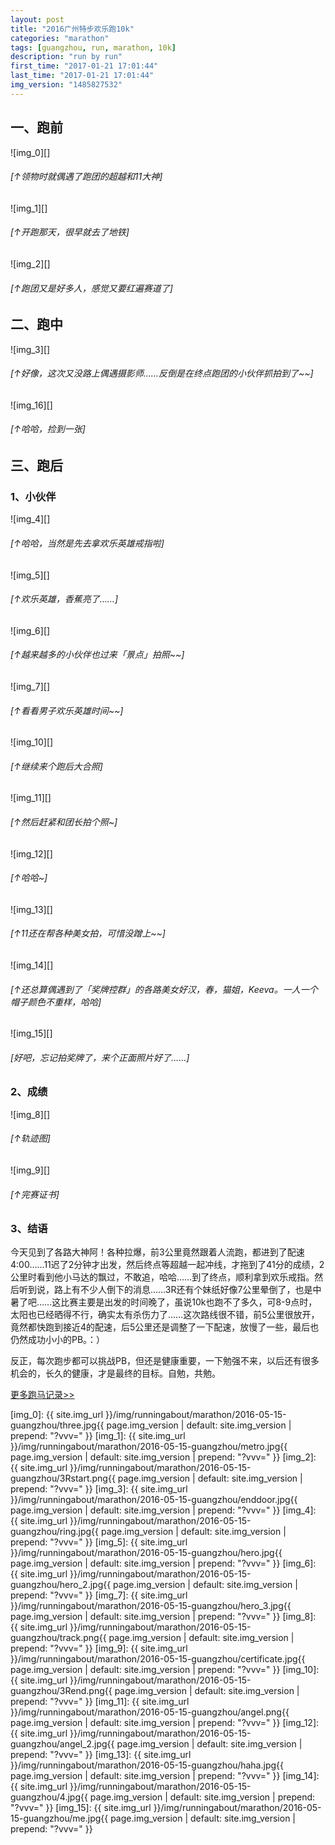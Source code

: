 ```yaml
---
layout: post
title: "2016广州特步欢乐跑10k"
categories: "marathon"
tags: [guangzhou, run, marathon, 10k]
description: "run by run"
first_time: "2017-01-21 17:01:44"
last_time: "2017-01-21 17:01:44"
img_version: "1485827532"
---
```


## 一、跑前

![img_0][]

###### [↑领物时就偶遇了跑团的超越和11大神]

![img_1][]

###### [↑开跑那天，很早就去了地铁]

![img_2][]

###### [↑跑团又是好多人，感觉又要红遍赛道了]

## 二、跑中

![img_3][]

###### [↑好像，这次又没路上偶遇摄影师……反倒是在终点跑团的小伙伴抓拍到了~~]

![img_16][]

###### [↑哈哈，捡到一张]

## 三、跑后

### 1、小伙伴

![img_4][]

###### [↑哈哈，当然是先去拿欢乐英雄戒指啦]

![img_5][]

###### [↑欢乐英雄，香蕉亮了……]

![img_6][]

###### [↑越来越多的小伙伴也过来「景点」拍照~~]

![img_7][]

###### [↑看看男子欢乐英雄时间~~]

![img_10][]

###### [↑继续来个跑后大合照]

![img_11][]

###### [↑然后赶紧和团长拍个照~]

![img_12][]

###### [↑哈哈~]

![img_13][]

###### [↑11还在帮各种美女拍，可惜没蹭上~~]

![img_14][]

###### [↑还总算偶遇到了「奖牌控群」的各路美女好汉，春，猫姐，Keeva。一人一个帽子颜色不重样，哈哈]

![img_15][]

###### [好吧，忘记拍奖牌了，来个正面照片好了……]

### 2、成绩

![img_8][]

###### [↑轨迹图]

![img_9][]

###### [↑完赛证书]

### 3、结语

今天见到了各路大神阿！各种拉爆，前3公里竟然跟着人流跑，都进到了配速4:00……11迟了2分钟才出发，然后终点等超越一起冲线，才拖到了41分的成绩，2公里时看到他小马达的飘过，不敢追，哈哈……到了终点，顺利拿到欢乐戒指。然后听到说，路上有不少人倒下的消息……3R还有个妹纸好像7公里晕倒了，也是中暑了吧……这比赛主要是出发的时间晚了，虽说10k也跑不了多久，可8-9点时，太阳也已经晒得不行，确实太有杀伤力了……这次路线很不错，前5公里很放开，竟然都快跑到接近4的配速，后5公里还是调整了一下配速，放慢了一些，最后也仍然成功小小的PB。：）

反正，每次跑步都可以挑战PB，但还是健康重要，一下勉强不来，以后还有很多机会的，长久的健康，才是最终的目标。自勉，共勉。

[<u>更多跑马记录>></u>](/runningabout/marathon-records.html)


[img_0]: {{ site.img_url }}/img/runningabout/marathon/2016-05-15-guangzhou/three.jpg{{ page.img_version | default: site.img_version | prepend: "?vvv=" }}
[img_1]: {{ site.img_url }}/img/runningabout/marathon/2016-05-15-guangzhou/metro.jpg{{ page.img_version | default: site.img_version | prepend: "?vvv=" }}
[img_2]: {{ site.img_url }}/img/runningabout/marathon/2016-05-15-guangzhou/3Rstart.png{{ page.img_version | default: site.img_version | prepend: "?vvv=" }}
[img_3]: {{ site.img_url }}/img/runningabout/marathon/2016-05-15-guangzhou/enddoor.jpg{{ page.img_version | default: site.img_version | prepend: "?vvv=" }}
[img_4]: {{ site.img_url }}/img/runningabout/marathon/2016-05-15-guangzhou/ring.jpg{{ page.img_version | default: site.img_version | prepend: "?vvv=" }}
[img_5]: {{ site.img_url }}/img/runningabout/marathon/2016-05-15-guangzhou/hero.jpg{{ page.img_version | default: site.img_version | prepend: "?vvv=" }}
[img_6]: {{ site.img_url }}/img/runningabout/marathon/2016-05-15-guangzhou/hero_2.jpg{{ page.img_version | default: site.img_version | prepend: "?vvv=" }}
[img_7]: {{ site.img_url }}/img/runningabout/marathon/2016-05-15-guangzhou/hero_3.jpg{{ page.img_version | default: site.img_version | prepend: "?vvv=" }}
[img_8]: {{ site.img_url }}/img/runningabout/marathon/2016-05-15-guangzhou/track.png{{ page.img_version | default: site.img_version | prepend: "?vvv=" }}
[img_9]: {{ site.img_url }}/img/runningabout/marathon/2016-05-15-guangzhou/certificate.jpg{{ page.img_version | default: site.img_version | prepend: "?vvv=" }}
[img_10]: {{ site.img_url }}/img/runningabout/marathon/2016-05-15-guangzhou/3Rend.png{{ page.img_version | default: site.img_version | prepend: "?vvv=" }}
[img_11]: {{ site.img_url }}/img/runningabout/marathon/2016-05-15-guangzhou/angel.png{{ page.img_version | default: site.img_version | prepend: "?vvv=" }}
[img_12]: {{ site.img_url }}/img/runningabout/marathon/2016-05-15-guangzhou/angel_2.jpg{{ page.img_version | default: site.img_version | prepend: "?vvv=" }}
[img_13]: {{ site.img_url }}/img/runningabout/marathon/2016-05-15-guangzhou/haha.jpg{{ page.img_version | default: site.img_version | prepend: "?vvv=" }}
[img_14]: {{ site.img_url }}/img/runningabout/marathon/2016-05-15-guangzhou/4.jpg{{ page.img_version | default: site.img_version | prepend: "?vvv=" }}
[img_15]: {{ site.img_url }}/img/runningabout/marathon/2016-05-15-guangzhou/me.jpg{{ page.img_version | default: site.img_version | prepend: "?vvv=" }}


